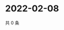 # 2022-02-08

共 0 条

<!-- BEGIN WEIBO -->
<!-- 最后更新时间 Tue Feb 08 2022 01:18:32 GMT+0800 (China Standard Time) -->

<!-- END WEIBO -->

